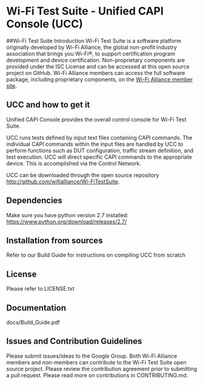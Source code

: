 # **Wi-Fi Test Suite - Unified CAPI Console (UCC)**

##Wi-Fi Test Suite Introduction
Wi-Fi Test Suite is a software platform originally developed by Wi-Fi Alliance, the global non-profit industry association that brings you Wi-Fi&reg;, to support certification program development and device certification. Non-proprietary components are provided under the ISC License and can be accessed at this open source project on GitHub. Wi-Fi Alliance members can access the full software package, including proprietary components, on the [Wi-Fi Alliance member site](https://groups.wi-fi.org).

## UCC and how to get it
Unified CAPI Console provides the overall control console for Wi-Fi Test Suite.

UCC runs tests defined by input text files containing CAPI commands. The individual CAPI commands within the input files are handled by UCC to perform functions such as DUT configuration, traffic stream definition, and test execution. UCC will direct specific CAPI commands to the appropriate device. This is accomplished via the Control Network.

UCC can be downloaded through the open source repository http://github.com/wifialliance/Wi-FiTestSuite.

## Dependencies
Make sure you have python version 2.7 installed:
https://www.python.org/download/releases/2.7/

## Installation from sources
Refer to our Build Guide for instructions on compiling UCC from scratch

## License
Please refer to LICENSE.txt

## Documentation
docs/Build_Guide.pdf

## Issues and Contribution Guidelines
Please submit issues/ideas to the Google Group.
Both Wi-Fi Alliance members and non-members can contribute to the Wi-Fi Test Suite open source project. Please review the contribution agreement prior to submitting a pull request.
Please read more on contributions in CONTRIBUTING.md.
